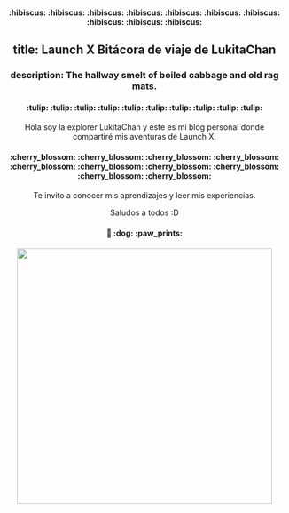 <body>

<h4 align="center"> :hibiscus: :hibiscus: :hibiscus: :hibiscus: :hibiscus: :hibiscus: :hibiscus: :hibiscus: :hibiscus: :hibiscus: </h4>

<h2 align="center"> title: Launch X Bitácora de viaje de LukitaChan </h2>
<h3 align="center"> description: The hallway smelt of boiled cabbage and old rag mats. </h3>

<h4 align="center"> :tulip:   :tulip:   :tulip:    :tulip:    :tulip:    :tulip:    :tulip:    :tulip:    :tulip:    :tulip: </h4>

<p align="center"> Hola   soy la explorer LukitaChan y este es mi blog personal donde compartiré mis aventuras de Launch X. </p>


<h4 align="center">  :cherry_blossom: :cherry_blossom: :cherry_blossom: :cherry_blossom: :cherry_blossom: :cherry_blossom: :cherry_blossom: :cherry_blossom: :cherry_blossom: :cherry_blossom: </h4>

<p align="center"> Te invito a conocer mis aprendizajes y leer mis experiencias. </p>

<p align="center"> Saludos a todos :D </p>

<h4 align="center">  🚀 :dog: :paw_prints: </h4>

<p align="center"><img width="460" src="https://scontent.fmid2-1.fna.fbcdn.net/v/t39.30808-6/275640042_5634967189864319_2087138468210662662_n.jpg?_nc_cat=106&ccb=1-5&_nc_sid=174925&_nc_ohc=rWNaxuVpdeEAX8YNJJ_&tn=HSZpcmVleKl8dGD1&_nc_ht=scontent.fmid2-1.fna&oh=00_AT8Ui7jqPrlg6Rh6-SS88C7SDBqnA4pjxQoRkktKMXoMng&oe=6252A277"></p>

</body>
